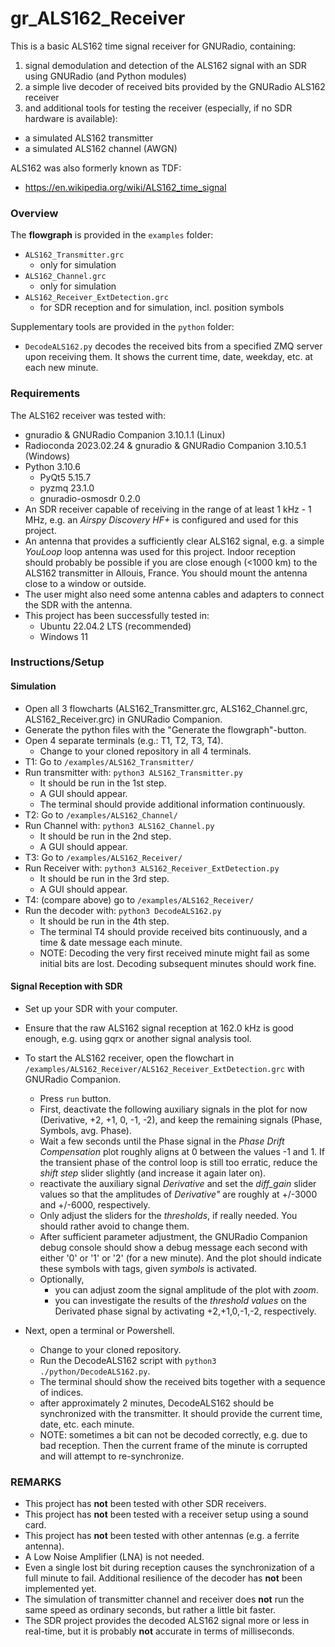 # gr_ALS162_Receiver
This is a basic ALS162 time signal receiver for GNURadio, containing:
1. signal demodulation and detection of the ALS162 signal with an SDR using GNURadio (and Python modules)
2. a simple live decoder of received bits provided by the GNURadio ALS162 receiver
3. and additional tools for testing the receiver (especially, if no SDR hardware is available):
+ a simulated ALS162 transmitter
+ a simulated ALS162 channel (AWGN)

ALS162 was also formerly known as TDF:
+ https://en.wikipedia.org/wiki/ALS162_time_signal


### Overview
The __flowgraph__ is provided in the `examples` folder:
+ `ALS162_Transmitter.grc`
    + only for simulation
+ `ALS162_Channel.grc`
    + only for simulation
+ `ALS162_Receiver_ExtDetection.grc`
    + for SDR reception and for simulation, incl. position symbols

Supplementary tools are provided in the `python` folder:
+ `DecodeALS162.py` decodes the received bits from a specified ZMQ server upon receiving them. It shows the current time, date, weekday, etc. at each new minute.


### Requirements
The ALS162 receiver was tested with:
+ gnuradio & GNURadio Companion 3.10.1.1 (Linux)
+ Radioconda 2023.02.24 & gnuradio & GNURadio Companion 3.10.5.1 (Windows)
+ Python 3.10.6
    + PyQt5 5.15.7
    + pyzmq 23.1.0
    + gnuradio-osmosdr 0.2.0
+ An SDR receiver capable of receiving in the range of at least 1 kHz - 1 MHz, e.g. an _Airspy Discovery HF+_ is configured and used for this project.
+ An antenna that provides a sufficiently clear ALS162 signal, e.g. a simple _YouLoop_ loop antenna was used for this project. Indoor reception should probably be possible if you are close enough (<1000 km) to the ALS162 transmitter in Allouis, France. You should mount the antenna close to a window or outside.
+ The user might also need some antenna cables and adapters to connect the SDR with the antenna.
+ This project has been successfully tested in:
    + Ubuntu 22.04.2 LTS (recommended)
    + Windows 11


### Instructions/Setup

#### Simulation
+ Open all 3 flowcharts (ALS162_Transmitter.grc, ALS162_Channel.grc, ALS162_Receiver.grc) in GNURadio Companion.
+ Generate the python files with the "Generate the flowgraph"-button.
+ Open 4 separate terminals (e.g.: T1, T2, T3, T4).
    + Change to your cloned repository in all 4 terminals.
+ T1: Go to ```/examples/ALS162_Transmitter/```
+ Run transmitter with: `python3 ALS162_Transmitter.py`
    + It should be run in the 1st step.
    + A GUI should appear.
    + The terminal should provide additional information continuously.
+ T2: Go to ```/examples/ALS162_Channel/```
+ Run Channel with: `python3 ALS162_Channel.py`
    + It should be run in the 2nd step.
    + A GUI should appear.
+ T3: Go to ```/examples/ALS162_Receiver/```
+ Run Receiver with: `python3 ALS162_Receiver_ExtDetection.py`
    + It should be run in the 3rd step.
    + A GUI should appear.
+ T4: (compare above) go to ```/examples/ALS162_Receiver/```
+ Run the decoder with: `python3 DecodeALS162.py`
    + It should be run in the 4th step.
    + The terminal T4 should provide received bits continuously, and a time & date message each minute.
    + NOTE: Decoding the very first received minute might fail as some initial bits are lost. Decoding subsequent minutes should work fine.


#### Signal Reception with SDR
+ Set up your SDR with your computer.
+ Ensure that the raw ALS162 signal reception at 162.0 kHz is good enough, e.g. using gqrx or another signal analysis tool.
+ To start the ALS162 receiver, open the flowchart in `/examples/ALS162_Receiver/ALS162_Receiver_ExtDetection.grc` with GNURadio Companion.
    + Press `run` button.
    + First, deactivate the following auxiliary signals in the plot for now (Derivative, +2, +1, 0, -1, -2), and keep the remaining signals (Phase, Symbols, avg. Phase).
    + Wait a few seconds until the Phase signal in the _Phase Drift Compensation_ plot roughly aligns at 0 between the values -1 and 1. If the transient phase of the control loop is still too erratic, reduce the _shift step_ slider slightly (and increase it again later on).
    + reactivate the auxiliary signal _Derivative_ and set the _diff_gain_ slider values so that the amplitudes of _Derivative"_ are roughly at +/-3000 and +/-6000, respectively.
    + Only adjust the sliders for the _thresholds_, if really needed. You should rather avoid to change them.
    + After sufficient parameter adjustment, the GNURadio Companion debug console should show a debug message each second with either '0' or '1' or '2' (for a new minute). And the plot should indicate these symbols with tags, given _symbols_ is activated.
    + Optionally,
        + you can adjust zoom the signal amplitude of the plot with _zoom_.
        + you can investigate the results of the _threshold values_ on the Derivated phase signal by activating +2,+1,0,-1,-2, respectively.

+ Next, open a terminal or Powershell.
    + Change to your cloned repository.
    + Run the DecodeALS162 script with ```python3 ./python/DecodeALS162.py```.
    + The terminal should show the received bits together with a sequence of indices.
    + after approximately 2 minutes, DecodeALS162 should be synchronized with the transmitter. It should provide the current time, date, etc. each minute.
    + NOTE: sometimes a bit can not be decoded correctly, e.g. due to bad reception. Then the current frame of the minute is corrupted and will attempt to re-synchronize.


### REMARKS
+ This project has __not__ been tested with other SDR receivers.
+ This project has __not__ been tested with a receiver setup using a sound card.
+ This project has __not__ been tested with other antennas (e.g. a ferrite antenna).
+ A Low Noise Amplifier (LNA) is not needed.
+ Even a single lost bit during reception causes the synchronization of a full minute to fail. Additional resilience of the decoder has __not__ been implemented yet.
+ The simulation of transmitter channel and receiver does __not__ run the same speed as ordinary seconds, but rather a little bit faster.
+ The SDR project provides the decoded ALS162 signal more or less in real-time, but it is probably __not__ accurate in terms of milliseconds.